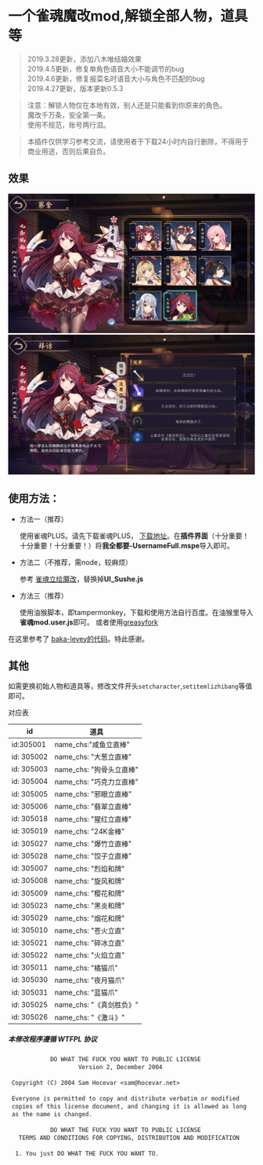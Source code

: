 # 一个雀魂魔改mod,解锁全部人物，道具等

>2019.3.28更新，添加八木唯结婚效果<br/>
2019.4.5更新，修复单角色语音大小不能调节的bug<br/>
2019.4.6更新，修复报菜名时语音大小与角色不匹配的bug<br/>
2019.4.27更新，版本更新0.5.3

>注意：解锁人物仅在本地有效，别人还是只能看到你原来的角色。<br/>
魔改千万条，安全第一条。<br/>
使用不规范，账号两行泪。

>本插件仅供学习参考交流，请使用者于下载24小时内自行删除，不得用于商业用途，否则后果自负。
## 效果
 ![示例一](./示例1.PNG)
 ![示例二](./示例2.PNG)

## 使用方法：

 - 方法一（推荐）

    使用雀魂PLUS。请先下载雀魂PLUS， [下载地址](https://github.com/MajsoulPlus/majsoul-plus/releases)。在**插件界面**（十分重要！十分重要！十分重要！）将**我全都要-UsernameFull.mspe**导入即可。

 - 方法二（不推荐，需node，较麻烦）

    参考 [雀魂立绘魔改](https://github.com/aoarashi1988/majsoul_custom_charactor)，替换掉**UI_Sushe.js**

 - 方法三（推荐）

    使用油猴脚本，即tampermonkey，下载和使用方法自行百度。在油猴里导入**雀魂mod.user.js**即可。
    或者使用[greasyfork](https://greasyfork.org/zh-CN/scripts/378201-%E9%9B%80%E9%AD%82mod)
    
在这里参考了 [baka-levey的代码](https://github.com/baka-levey/majsoul_test)。特此感谢。

## 其他
如需更换初始人物和道具等，修改文件开头`setcharacter`,`setitemlizhibang`等值即可。

对应表

|id|道具|
|--|--|
|id:305001| name_chs:"咸鱼立直棒"|
|id: 305002| name_chs: "大葱立直棒"|
|id: 305003| name_chs: "狗骨头立直棒"
|id: 305004| name_chs: "巧克力立直棒"|
|id: 305005| name_chs: "邪眼立直棒"|
|id: 305006| name_chs: "翡翠立直棒"|
|id: 305018| name_chs: "猩红立直棒"|
|id: 305019| name_chs: "24K金棒"|
|id: 305027| name_chs: "爆竹立直棒"|
|id: 305028| name_chs: "饺子立直棒"|
|id: 305007| name_chs: "烈焰和牌"|
|id: 305008| name_chs: "旋风和牌"|
|id: 305009| name_chs: "樱花和牌"|
|id: 305023| name_chs: "黑炎和牌"|
|id: 305029| name_chs: "烟花和牌"|
|id: 305010| name_chs: "苍火立直"|
|id: 305021| name_chs: "碎冰立直"|
|id: 305022| name_chs: "火焰立直"|
|id: 305011| name_chs: "橘猫爪"|
|id: 305030| name_chs: "夜月猫爪"|
|id: 305031| name_chs: "蓝猫爪"|
|id: 305025| name_chs: "《真剑胜负》"|
|id: 305026| name_chs: "《激斗》"|


##### 本修改程序遵循 WTFPL 协议
```
            DO WHAT THE FUCK YOU WANT TO PUBLIC LICENSE
                    Version 2, December 2004

 Copyright (C) 2004 Sam Hocevar <sam@hocevar.net>

 Everyone is permitted to copy and distribute verbatim or modified
 copies of this license document, and changing it is allowed as long
 as the name is changed.

            DO WHAT THE FUCK YOU WANT TO PUBLIC LICENSE
   TERMS AND CONDITIONS FOR COPYING, DISTRIBUTION AND MODIFICATION

  1. You just DO WHAT THE FUCK YOU WANT TO.

```
